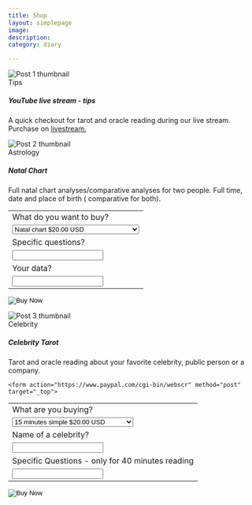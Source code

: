 ```yaml
--- 
title: Shop
layout: simplepage
image: 
description:  
category: diary

---
```

<style>

a:hover { color: black!important; }

</style>

<div class="container py-12">


<span class="ipa">
<div class="row g-4">
<!-- LIVE STREAM TIPS -->
<div class="col-12 col-md-6 col-lg-4">
<article class="card h-100 shadow-sm">
<img src="https://i.imgur.com/ICU8j5a.png" class="card-img-top" alt="Post 1 thumbnail" />
<div class="card-body">
<div class="d-flex gap-2 mb-2">
<span class="badge text-bg-primary">Tips</span>

</div>
<h5 class="card-title mb-2">YouTube live stream - tips</h5>
<p class="card-text text-muted">
    A quick checkout for tarot and oracle reading during our live stream. Purchase on <a href="/lives">livestream.</a>
</p>
    
</div>
<div class="card-footer border-0 pt-0">
<div class="d-flex align-items-center justify-content-between">
<script src="https://gumroad.com/js/gumroad.js"></script>
<!--<a style="color:black!important; text-decoration:none;" class="gumroad-button" href="https://midnightbard.gumroad.com/l/youtube-tarot" data-gumroad-overlay-checkout="true">Tip</a>-->
</div>
</div>
</article>
</div>


<!-- NATAL CHART -->
<div class="col-12 col-md-6 col-lg-4">
<article class="card h-100 shadow-sm">
<img src="https://i.imgur.com/hT0gdBJ.png" class="card-img-top" alt="Post 2 thumbnail" />
<div class="card-body">
<div class="d-flex gap-2 mb-2">
<span class="badge text-bg-dark">Astrology</span>
</div>
<h5 class="card-title mb-2">Natal Chart </h5>
<p class="card-text text-muted">
Full natal chart analyses/comparative analyses for two people. Full time, date and place of birth ( comparative for both). 
</p>

</div>
<div class="card-footer border-0 pt-0">
<div class="d-flex align-items-center justify-content-between">

<!--<a style="color:black!important; text-decoration:none;" class="gumroad-button" href="https://midnightbard.gumroad.com/l/sidereal" data-gumroad-overlay-checkout="true">Buy</a>-->
    
    
 <form action="https://www.paypal.com/cgi-bin/webscr" method="post" target="_top">
  <input type="hidden" name="cmd" value="_s-xclick" />
  <input type="hidden" name="hosted_button_id" value="46MNPJWHENSQA" />
  <table>
    <tr>
      <td>
        <input type="hidden" name="on0" value="What do you want to buy? "/>
        What do you want to buy? 
      </td>
    </tr>
    <tr>
      <td>
        <select name="os0">
          <option value="Natal chart">
            Natal chart $20.00 USD
          </option>
          <option value="Comparative + comparison">
            Comparative + comparison $30.00 USD
          </option>
        </select>
      </td>
    </tr>
    <tr>
      <td>
        <input type="hidden" name="on1" value="Specific questions?"/>
        Specific questions?
      </td>
    </tr>
    <tr>
      <td>
        <input type="text" name="os1" maxLength="200" />
      </td>
    </tr>
    <tr>
      <td>
        <input type="hidden" name="on2" value="Your data? "/>
        Your data? 
      </td>
    </tr>
    <tr>
      <td>
        <input type="text" name="os2" maxLength="200" />
      </td>
    </tr>
  </table>
  <input type="hidden" name="currency_code" value="USD" />
  <input type="image" src="https://www.paypalobjects.com/en_US/i/btn/btn_buynowCC_LG.gif" border="0" name="submit" title="PayPal - The safer, easier way to pay online!" alt="Buy Now" />
</form>
    
</div>
</div>
</article>
</div>


<!-- CELEBRITY VIDEOS -->
<div class="col-12 col-md-6 col-lg-4">
<article class="card h-100 shadow-sm">
<img src="https://i.imgur.com/GBLRM49.png" class="card-img-top" alt="Post 3 thumbnail" />
<div class="card-body">
<div class="d-flex gap-2 mb-2">
<span class="badge text-bg-info">Celebrity</span>
</div>
<h5 class="card-title mb-2">Celebrity Tarot</h5>
<p class="card-text text-muted">
Tarot and oracle reading about your favorite celebrity, public person or a company. 
</p>
    
    
    
</div>
<div class="card-footer border-0 pt-0">
<div class="d-flex align-items-center justify-content-between">
<!--<a style="color:black!important; text-decoration:none;" class="gumroad-button" href="https://midnightbard.gumroad.com/l/celebrity-tarot" data-gumroad-overlay-checkout="true">Buy</a>-->
    
    
    <form action="https://www.paypal.com/cgi-bin/webscr" method="post" target="_top">
  <input type="hidden" name="cmd" value="_s-xclick" />
  <input type="hidden" name="hosted_button_id" value="4L2Q66GMRHHMJ" />
  <table>
    <tr>
      <td>
        <input type="hidden" name="on0" value="What are you buying?"/>
        What are you buying?
      </td>
    </tr>
    <tr>
      <td>
        <select name="os0">
          <option value="15 minutes simple">
            15 minutes simple $20.00 USD
          </option>
          <option value="30 min general in-depth">
            30 min general in-depth $30.00 USD
          </option>
          <option value="40 min + list of questions">
            40 min + list of questions $40.00 USD
          </option>
        </select>
      </td>
    </tr>
    <tr>
      <td>
        <input type="hidden" name="on1" value="Name of a celebrity?"/>
        Name of a celebrity?
      </td>
    </tr>
    <tr>
      <td>
        <input type="text" name="os1" maxLength="200" />
      </td>
    </tr>
    <tr>
      <td>
        <input type="hidden" name="on2" value="Specific Questions - only for 40 minutes reading"/>
        Specific Questions - only for 40 minutes reading
      </td>
    </tr>
    <tr>
      <td>
        <input type="text" name="os2" maxLength="200" />
      </td>
    </tr>
  </table>
  <input type="hidden" name="currency_code" value="USD" />
  <input type="image" src="https://www.paypalobjects.com/en_US/i/btn/btn_buynowCC_LG.gif" border="0" name="submit" title="PayPal - The safer, easier way to pay online!" alt="Buy Now" />
</form>
</div>
</div>
</article>
</div>
</div>
    </span>
